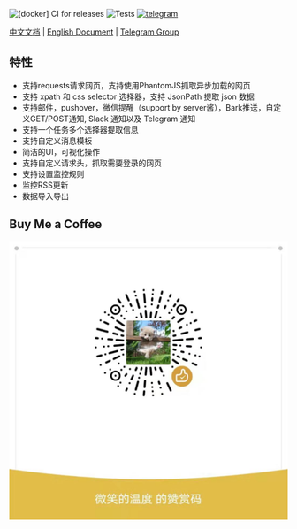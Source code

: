 ![[docker] CI for releases](https://github.com/LogicJake/WebMonitor/workflows/%5Bdocker%5D%20CI%20for%20releases/badge.svg?branch=master&event=push)
![Tests](https://github.com/LogicJake/WebMonitor/workflows/Tests/badge.svg?branch=master&event=push)
[![telegram](https://img.shields.io/badge/chat-telegram-brightgreen.svg?style=flat-square)](https://t.me/webmonitor_github)

[中文文档](https://logicjake.github.io/WebMonitor) | [English Document](https://logicjake.github.io/WebMonitor/#/en/) | [Telegram Group](https://t.me/webmonitor_github)


## 特性
* 支持requests请求网页，支持使用PhantomJS抓取异步加载的网页
* 支持 xpath 和 css selector 选择器，支持 JsonPath 提取 json 数据
* 支持邮件，pushover，微信提醒（support by server酱），Bark推送，自定义GET/POST通知, Slack 通知以及 Telegram 通知
* 支持一个任务多个选择器提取信息
* 支持自定义消息模板
* 简洁的UI，可视化操作
* 支持自定义请求头，抓取需要登录的网页
* 支持设置监控规则
* 监控RSS更新
* 数据导入导出

## Buy Me a Coffee
![](fig/donate_wechat.jpg)

